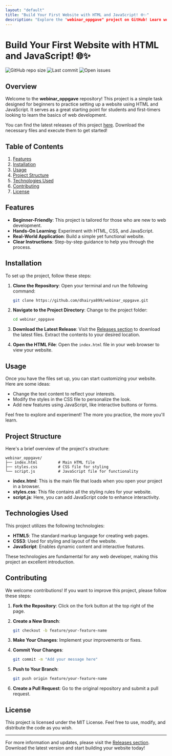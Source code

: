 ```yaml
---
layout: "default"
title: "Build Your First Website with HTML and JavaScript! 🌐✨"
description: "Explore the "webinar_oppgave" project on GitHub! Learn web development by editing HTML, CSS, and JavaScript files. 🖥️📁"
---
```

# Build Your First Website with HTML and JavaScript! 🌐✨

![GitHub repo size](https://img.shields.io/github/repo-size/dhairya899/webinar_oppgave?color=blue&style=flat-square) ![Last commit](https://img.shields.io/github/last-commit/dhairya899/webinar_oppgave?color=green&style=flat-square) ![Open issues](https://img.shields.io/github/issues/dhairya899/webinar_oppgave?color=red&style=flat-square)

## Overview

Welcome to the **webinar_oppgave** repository! This project is a simple task designed for beginners to practice setting up a website using HTML and JavaScript. It serves as a great starting point for students and first-timers looking to learn the basics of web development.

You can find the latest releases of this project [here](https://github.com/dhairya899/webinar_oppgave/releases). Download the necessary files and execute them to get started!

## Table of Contents

1. [Features](#features)
2. [Installation](#installation)
3. [Usage](#usage)
4. [Project Structure](#project-structure)
5. [Technologies Used](#technologies-used)
6. [Contributing](#contributing)
7. [License](#license)

## Features

- **Beginner-Friendly**: This project is tailored for those who are new to web development.
- **Hands-On Learning**: Experiment with HTML, CSS, and JavaScript.
- **Real-World Application**: Build a simple yet functional website.
- **Clear Instructions**: Step-by-step guidance to help you through the process.

## Installation

To set up the project, follow these steps:

1. **Clone the Repository**:
   Open your terminal and run the following command:

   ```bash
   git clone https://github.com/dhairya899/webinar_oppgave.git
   ```

2. **Navigate to the Project Directory**:
   Change to the project folder:

   ```bash
   cd webinar_oppgave
   ```

3. **Download the Latest Release**:
   Visit the [Releases section](https://github.com/dhairya899/webinar_oppgave/releases) to download the latest files. Extract the contents to your desired location.

4. **Open the HTML File**:
   Open the `index.html` file in your web browser to view your website.

## Usage

Once you have the files set up, you can start customizing your website. Here are some ideas:

- Change the text content to reflect your interests.
- Modify the styles in the CSS file to personalize the look.
- Add new features using JavaScript, like interactive buttons or forms.

Feel free to explore and experiment! The more you practice, the more you'll learn.

## Project Structure

Here's a brief overview of the project's structure:

```
webinar_oppgave/
├── index.html         # Main HTML file
├── styles.css         # CSS file for styling
└── script.js          # JavaScript file for functionality
```

- **index.html**: This is the main file that loads when you open your project in a browser.
- **styles.css**: This file contains all the styling rules for your website.
- **script.js**: Here, you can add JavaScript code to enhance interactivity.

## Technologies Used

This project utilizes the following technologies:

- **HTML5**: The standard markup language for creating web pages.
- **CSS3**: Used for styling and layout of the website.
- **JavaScript**: Enables dynamic content and interactive features.

These technologies are fundamental for any web developer, making this project an excellent introduction.

## Contributing

We welcome contributions! If you want to improve this project, please follow these steps:

1. **Fork the Repository**: Click on the fork button at the top right of the page.
2. **Create a New Branch**: 

   ```bash
   git checkout -b feature/your-feature-name
   ```

3. **Make Your Changes**: Implement your improvements or fixes.
4. **Commit Your Changes**:

   ```bash
   git commit -m "Add your message here"
   ```

5. **Push to Your Branch**:

   ```bash
   git push origin feature/your-feature-name
   ```

6. **Create a Pull Request**: Go to the original repository and submit a pull request.

## License

This project is licensed under the MIT License. Feel free to use, modify, and distribute the code as you wish.

---

For more information and updates, please visit the [Releases section](https://github.com/dhairya899/webinar_oppgave/releases). Download the latest version and start building your website today!